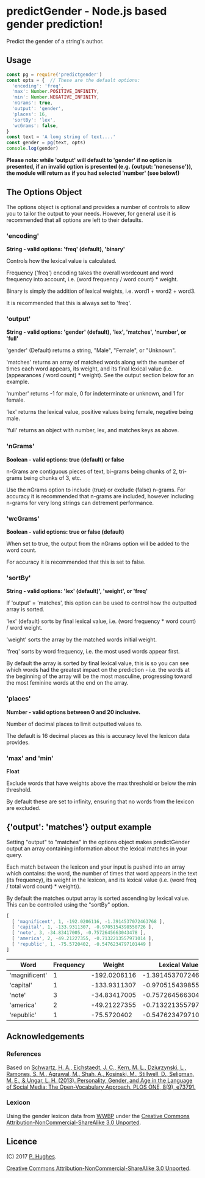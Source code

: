 # predictGender - Node.js based gender prediction!

Predict the gender of a string's author.

## Usage
```Javascript
const pg = require('predictgender')
const opts = {  // These are the default options:
  'encoding': 'freq',
  'max': Number.POSITIVE_INFINITY,
  'min': Number.NEGATIVE_INFINITY,
  'nGrams': true,
  'output': 'gender',
  'places': 16,
  'sortBy': 'lex',
  'wcGrams': false,
}
const text = 'A long string of text....'
const gender = pg(text, opts)
console.log(gender)
```

**Please note: while 'output' will default to 'gender' if no option is presented, if an invalid option is presented (e.g. {output: 'nonesense'}), the module will return as if you had selected 'number' (see below!)**

## The Options Object

The options object is optional and provides a number of controls to allow you to tailor the output to your needs. However, for general use it is recommended that all options are left to their defaults.

### 'encoding'

**String - valid options: 'freq' (default), 'binary'**

Controls how the lexical value is calculated.

Frequency ('freq') encoding takes the overall wordcount and word frequency into account, i.e. (word frequency / word count) * weight.

Binary is simply the addition of lexical weights, i.e. word1 + word2 + word3.

It is recommended that this is always set to 'freq'.

### 'output'

**String - valid options: 'gender' (default), 'lex', 'matches', 'number', or 'full'**

'gender' (Default) returns a string, "Male", "Female", or "Unknown".

'matches' returns an array of matched words along with the number of times each word appears, its weight, and its final lexical value (i.e. (appearances / word count) * weight). See the output section below for an example.

'number' returns -1 for male, 0 for indeterminate or unknown, and 1 for female.

'lex' returns the lexical value, positive values being female, negative being male.

'full' returns an object with number, lex, and matches keys as above.

### 'nGrams'

**Boolean - valid options: true (default) or false**

n-Grams are contiguous pieces of text, bi-grams being chunks of 2, tri-grams being chunks of 3, etc.

Use the nGrams option to include (true) or exclude (false) n-grams. For accuracy it is recommended that n-grams are included, however including n-grams for very long strings can detrement performance.

### 'wcGrams'

**Boolean - valid options: true or false (default)**

When set to true, the output from the nGrams option will be added to the word count.

For accuracy it is recommended that this is set to false.

### 'sortBy'

**String - valid options: 'lex' (default)', 'weight', or 'freq'**

If 'output' = 'matches', this option can be used to control how the outputted array is sorted.

'lex' (default) sorts by final lexical value, i.e. (word frequency * word count) / word weight.

'weight' sorts the array by the matched words initial weight.

'freq' sorts by word frequency, i.e. the most used words appear first.

By default the array is sorted by final lexical value, this is so you can see which words had the greatest impact on the prediction - i.e. the words at the beginning of the array will be the most masculine, progressing toward the most feminine words at the end on the array.

### 'places'

**Number - valid options between 0 and 20 inclusive.**

Number of decimal places to limit outputted values to.

The default is 16 decimal places as this is accuracy level the lexicon data provides.

### 'max' and 'min'

**Float**

Exclude words that have weights above the max threshold or below the min threshold.

By default these are set to infinity, ensuring that no words from the lexicon are excluded.

## {'output': 'matches'} output example
Setting "output" to "matches" in the options object makes predictGender output an array containing information about the lexical matches in your query.

Each match between the lexicon and your input is pushed into an array which contains: the word, the number of times that word appears in the text (its frequency), its weight in the lexicon, and its lexical value (i.e. (word freq / total word count) * weight)).

By default the matches output array is sorted ascending by lexical value. This can be controlled using the "sortBy" option.

```javascript
[
  [ 'magnificent', 1, -192.0206116, -1.3914537072463768 ],
  [ 'capital', 1, -133.9311307, -0.9705154398550726 ],
  [ 'note', 3, -34.83417005, -0.7572645663043478 ],
  [ 'america', 2, -49.21227355, -0.7132213557971014 ],
  [ 'republic', 1, -75.5720402, -0.5476234797101449 ]
]
```

| Word          | Frequency | Weight        | Lexical Value       |
| ------------- | --------- | ------------- | ------------------- |
| 'magnificent' | 1         | -192.0206116  | -1.3914537072463768 |
| 'capital'     | 1         | -133.9311307  | -0.9705154398550726 |
| 'note'        | 3         | -34.83417005  | -0.7572645663043478 |
| 'america'     | 2         | -49.21227355  | -0.7132213557971014 |
| 'republic'    | 1         | -75.5720402   | -0.5476234797101449 |

## Acknowledgements

### References
Based on [Schwartz, H. A., Eichstaedt, J. C., Kern, M. L., Dziurzynski, L., Ramones, S. M., Agrawal, M., Shah, A., Kosinski, M., Stillwell, D., Seligman, M. E., & Ungar, L. H. (2013). Personality, Gender, and Age in the Language of Social Media: The Open-Vocabulary Approach. PLOS ONE, 8(9), e73791.](http://journals.plos.org/plosone/article/file?id=10.1371/journal.pone.0073791&type=printable)

### Lexicon
Using the gender lexicon data from [WWBP](http://www.wwbp.org/lexica.html) under the [Creative Commons Attribution-NonCommercial-ShareAlike 3.0 Unported](http://creativecommons.org/licenses/by-nc-sa/3.0/).

## Licence
(C) 2017 [P. Hughes](https://www.phugh.es).

[Creative Commons Attribution-NonCommercial-ShareAlike 3.0 Unported](http://creativecommons.org/licenses/by-nc-sa/3.0/).
